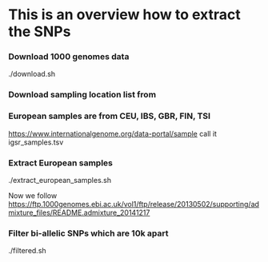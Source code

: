 # This is an  overview how to extract the SNPs 

### Download 1000 genomes data
./download.sh

### Download sampling location list from
### European samples are from CEU, IBS, GBR, FIN, TSI

https://www.internationalgenome.org/data-portal/sample
call it igsr_samples.tsv

### Extract European samples
./extract_european_samples.sh

Now we follow
https://ftp.1000genomes.ebi.ac.uk/vol1/ftp/release/20130502/supporting/admixture_files/README.admixture_20141217


### Filter bi-allelic SNPs which are 10k apart
./filtered.sh


